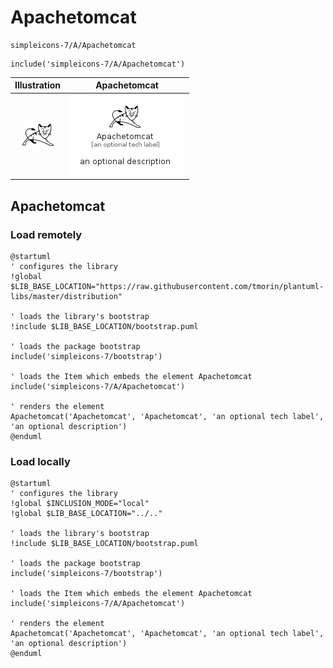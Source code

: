 # Apachetomcat


```text
simpleicons-7/A/Apachetomcat
```

```text
include('simpleicons-7/A/Apachetomcat')
```



| Illustration | Apachetomcat |
| :---: | :---: |
| ![illustration for Illustration](../../simpleicons-7/A/Apachetomcat.png) | ![illustration for Apachetomcat](../../simpleicons-7/A/Apachetomcat.Local.png) |




## Apachetomcat

### Load remotely
```plantuml
@startuml
' configures the library
!global $LIB_BASE_LOCATION="https://raw.githubusercontent.com/tmorin/plantuml-libs/master/distribution"

' loads the library's bootstrap
!include $LIB_BASE_LOCATION/bootstrap.puml

' loads the package bootstrap
include('simpleicons-7/bootstrap')

' loads the Item which embeds the element Apachetomcat
include('simpleicons-7/A/Apachetomcat')

' renders the element
Apachetomcat('Apachetomcat', 'Apachetomcat', 'an optional tech label', 'an optional description')
@enduml
```

### Load locally
```plantuml
@startuml
' configures the library
!global $INCLUSION_MODE="local"
!global $LIB_BASE_LOCATION="../.."

' loads the library's bootstrap
!include $LIB_BASE_LOCATION/bootstrap.puml

' loads the package bootstrap
include('simpleicons-7/bootstrap')

' loads the Item which embeds the element Apachetomcat
include('simpleicons-7/A/Apachetomcat')

' renders the element
Apachetomcat('Apachetomcat', 'Apachetomcat', 'an optional tech label', 'an optional description')
@enduml
```

